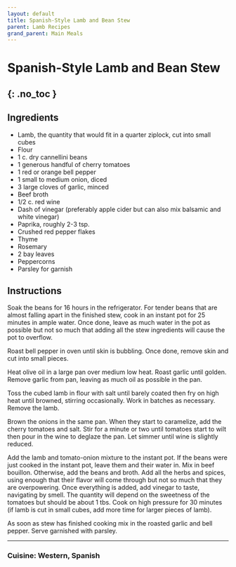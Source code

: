 ```yaml
---
layout: default
title: Spanish-Style Lamb and Bean Stew
parent: Lamb Recipes
grand_parent: Main Meals
---
```


# Spanish-Style Lamb and Bean Stew
{: .no_toc }
---

## Ingredients
<ul>
	<li>Lamb, the quantity that would fit in a quarter ziplock, cut into small cubes</li>
	<li>Flour</li>
	<li>1 c. dry cannellini beans</li>
	<li>1 generous handful of cherry tomatoes</li>
	<li>1 red or orange bell pepper</li>
	<li>1 small to medium onion, diced</li>
	<li>3 large cloves of garlic, minced</li>
	<li>Beef broth</li>
	<li>1/2 c. red wine</li>
	<li>Dash of vinegar (preferably apple cider but can also mix balsamic and white vinegar)</li>
	<li>Paprika, roughly 2-3 tsp.</li>
	<li>Crushed red pepper flakes</li>
	<li>Thyme</li>
	<li>Rosemary</li>
	<li>2 bay leaves</li>
	<li>Peppercorns</li>
	<li>Parsley for garnish</li>
</ul>

## Instructions

Soak the beans for 16 hours in the refrigerator. For tender beans that are almost falling apart in the finished stew, 
cook in an instant pot for 25 minutes in ample water. Once done, leave as much water in the pot as possible 
but not so much that adding all the stew ingredients will cause the pot to overflow.

Roast bell pepper in oven until skin is bubbling. Once done, remove skin and cut into small pieces.

Heat olive oil in a large pan over medium low heat. Roast garlic until golden. Remove garlic from pan, leaving as much oil as possible in the pan.

Toss the cubed lamb in flour with salt until barely coated then fry on high heat until browned, stirring occasionally. 
Work in batches as necessary. Remove the lamb.

Brown the onions in the same pan. When they start to caramelize, add the cherry tomatoes and salt. 
Stir for a minute or two until tomatoes start to wilt then pour in the wine to deglaze the pan. Let simmer until wine is slightly reduced.

Add the lamb and tomato-onion mixture to the instant pot. If the beans were just cooked in the instant pot, leave them and their water in. Mix in beef bouillon.
Otherwise, add the beans and broth. Add all the herbs and spices, using enough that their flavor will come through but not so much that they are overpowering.
Once everything is added, add vinegar to taste, navigating by smell. The quantity will depend on the sweetness of the tomatoes but should be about 1 tbs. Cook on high pressure for 30 minutes (if lamb is cut in small cubes, add more time for larger pieces of lamb).

As soon as stew has finished cooking mix in the roasted garlic and bell pepper. Serve garnished with parsley.

--- 

### Cuisine: Western, Spanish